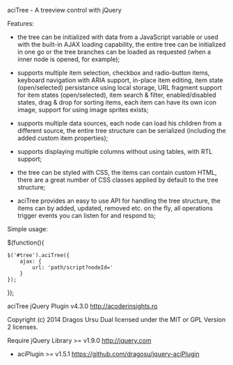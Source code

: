 
aciTree - A treeview control with jQuery

Features:

- the tree can be initialized with data from a JavaScript variable or used with
  the built-in AJAX loading capability, the entire tree can be initialized in
  one go or the tree branches can be loaded as requested (when a inner node
  is opened, for example);

- supports multiple item selection, checkbox and radio-button items,
  keyboard navigation with ARIA support, in-place item editing, item state
  (open/selected) persistance using local storage, URL fragment support for
  item states (open/selected), item search & filter, enabled/disabled states,
  drag & drop for sorting items, each item can have its own icon image,
  support for using image sprites exists;

- supports multiple data sources, each node can load his children from a
  different source, the entire tree structure can be serialized (including the
  added custom item properties);

- supports displaying multiple columns without using tables, with RTL support;

- the tree can be styled with CSS, the items can contain custom HTML, there
  are a great number of CSS classes applied by default to the tree structure;

- aciTree provides an easy to use API for handling the tree structure, the
  items can by added, updated, removed etc. on the fly, all operations trigger
  events you can listen for and respond to;

Simple usage:

$(function(){

    $('#tree').aciTree({
        ajax: {
            url: 'path/script?nodeId='
        }
    });

});

aciTree jQuery Plugin v4.3.0
http://acoderinsights.ro

Copyright (c) 2014 Dragos Ursu
Dual licensed under the MIT or GPL Version 2 licenses.

Require jQuery Library >= v1.9.0 http://jquery.com
+ aciPlugin >= v1.5.1 https://github.com/dragosu/jquery-aciPlugin
